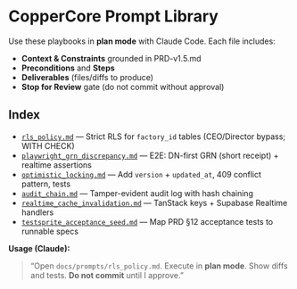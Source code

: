 # CopperCore Prompt Library

Use these playbooks in **plan mode** with Claude Code. Each file includes:
- **Context & Constraints** grounded in PRD-v1.5.md
- **Preconditions** and **Steps**
- **Deliverables** (files/diffs to produce)
- **Stop for Review** gate (do not commit without approval)

## Index
- [`rls_policy.md`](./rls_policy.md) — Strict RLS for `factory_id` tables (CEO/Director bypass; WITH CHECK)
- [`playwright_grn_discrepancy.md`](./playwright_grn_discrepancy.md) — E2E: DN-first GRN (short receipt) + realtime assertions
- [`optimistic_locking.md`](./optimistic_locking.md) — Add `version` + `updated_at`, 409 conflict pattern, tests
- [`audit_chain.md`](./audit_chain.md) — Tamper-evident audit log with hash chaining
- [`realtime_cache_invalidation.md`](./realtime_cache_invalidation.md) — TanStack keys + Supabase Realtime handlers
- [`testsprite_acceptance_seed.md`](./testsprite_acceptance_seed.md) — Map PRD §12 acceptance tests to runnable specs

**Usage (Claude):**
> “Open `docs/prompts/rls_policy.md`. Execute in **plan mode**. Show diffs and tests. **Do not commit** until I approve.”